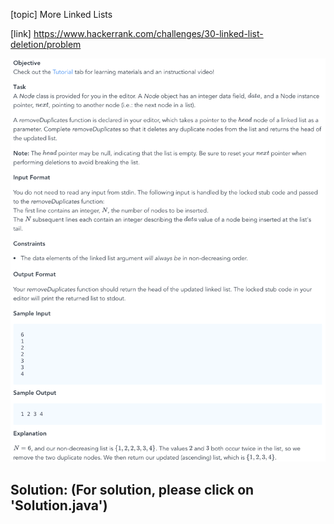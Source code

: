 [topic]
More Linked Lists

[link]
https://www.hackerrank.com/challenges/30-linked-list-deletion/problem


![Alt text](../../../../../../resources/thirty.days.of.code/question-24.png?raw=true "Title")


## Solution: (For solution, please click on 'Solution.java')

